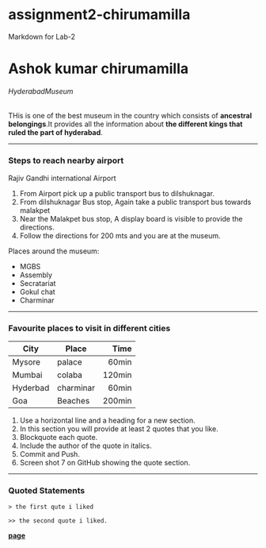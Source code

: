 # assignment2-chirumamilla
Markdown for Lab-2
# Ashok kumar chirumamilla
###### HyderabadMuseum

THis is one of the best museum in the country which consists of **ancestral belongings**.It provides all the information about **the different kings that ruled the part of hyderabad**.


---
### Steps to reach nearby airport

Rajiv Gandhi international Airport

1. From Airport pick up a public transport bus to dilshuknagar.
2. From dilshuknagar Bus stop, Again take a public transport bus towards malakpet
3. Near the Malakpet bus stop, A display board is visible to provide the directions.
4. Follow the directions for 200 mts and you are at the museum.

Places around the museum:

* MGBS
* Assembly
* Secratariat
* Gokul chat
* Charminar


---
### Favourite places to visit in different cities

| City     | Place    | Time   |
| --- | --- | ---: |
| Mysore   | palace   | 60min  |
| Mumbai   | colaba   | 120min |
| Hyderbad | charminar| 60min  |
| Goa      | Beaches  | 200min |


1) Use a horizontal line and a heading for a new section.
2) In this section you will provide at least 2 quotes that you like.
3) Blockquote each quote.
4) Include the author of the quote in italics.
5) Commit and Push.
6) Screen shot 7 on GitHub showing the quote section.

---
### Quoted Statements

`> the first qute i liked `

`>> the second quote i liked.`







**[page](AboutME.md)** 
